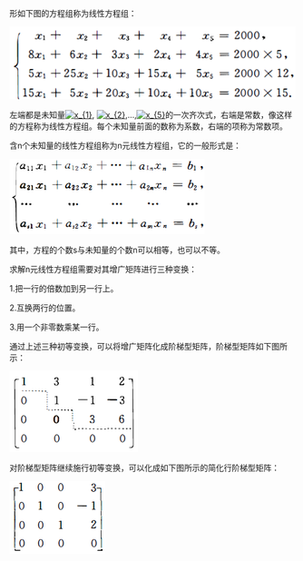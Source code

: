 形如下图的方程组称为线性方程组：

![线性方程组例子](https://github.com/CrystalMathYao/Basic-Knowledge-Learning/blob/master/Mathematical%20Theory/高等代数/图/方程组例子.png)

左端都是未知量<a href="https://www.codecogs.com/eqnedit.php?latex=x_{1}" target="_blank"><img src="https://latex.codecogs.com/gif.latex?x_{1}" title="x_{1}" /></a>, <a href="https://www.codecogs.com/eqnedit.php?latex=x_{2}" target="_blank"><img src="https://latex.codecogs.com/gif.latex?x_{2}" title="x_{2}" /></a>,...,<a href="https://www.codecogs.com/eqnedit.php?latex=x_{5}" target="_blank"><img src="https://latex.codecogs.com/gif.latex?x_{5}" title="x_{5}" /></a>的一次齐次式，右端是常数，像这样的方程称为线性方程组。每个未知量前面的数称为系数，右端的项称为常数项。

含n个未知量的线性方程组称为n元线性方程组，它的一般形式是：

![n元线性方程组](https://github.com/CrystalMathYao/Basic-Knowledge-Learning/blob/master/Mathematical%20Theory/高等代数/图/n元线性方程组.png)

其中，方程的个数s与未知量的个数n可以相等，也可以不等。

求解n元线性方程组需要对其增广矩阵进行三种变换：

1.把一行的倍数加到另一行上。

2.互换两行的位置。

3.用一个非零数乘某一行。

通过上述三种初等变换，可以将增广矩阵化成阶梯型矩阵，阶梯型矩阵如下图所示：

![阶梯型矩阵](https://github.com/CrystalMathYao/Basic-Knowledge-Learning/blob/master/Mathematical%20Theory/高等代数/图/阶梯型矩阵.png)

对阶梯型矩阵继续施行初等变换，可以化成如下图所示的简化行阶梯型矩阵：

![行阶梯型矩阵](https://github.com/CrystalMathYao/Basic-Knowledge-Learning/blob/master/Mathematical%20Theory/高等代数/图/行阶梯型矩阵.png)
